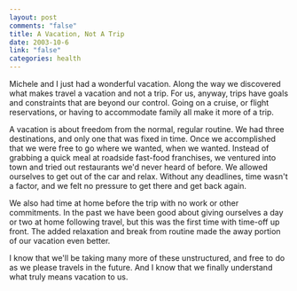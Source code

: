 ```yaml
--- 
layout: post
comments: "false"
title: A Vacation, Not A Trip
date: 2003-10-6
link: "false"
categories: health
---
```

Michele and I just had a wonderful vacation. Along the way we discovered what makes travel a vacation and not a trip. For us, anyway, trips have goals and constraints that are beyond our control. Going on a cruise, or flight reservations, or having to accommodate family all make it more of a trip.

A vacation is about freedom from the normal, regular routine. We had three destinations, and only one that was fixed in time. Once we accomplished that we were free to go where we wanted, when we wanted. Instead of grabbing a quick meal at roadside fast-food franchises, we ventured into town and tried out restaurants we'd never heard of before. We allowed ourselves to get out of the car and relax. Without any deadlines, time wasn't a factor, and we felt no pressure to get there and get back again.

We also had time at home before the trip with no work or other commitments. In the past we have been good about giving ourselves a day or two at home following travel, but this was the first time with time-off up front. The added relaxation and break from routine made the away portion of our vacation even better.

I know that we'll be taking many more of these unstructured, and free to do as we please travels in the future. And I know that we finally understand what truly means vacation to us.
